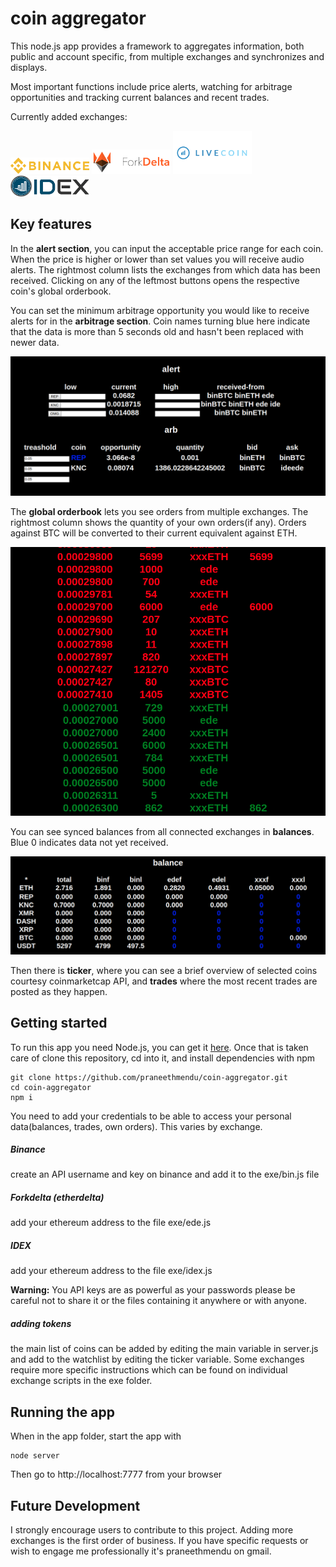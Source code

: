 # coin aggregator

This node.js app provides a framework to aggregates information, both public and account specific, from multiple exchanges and synchronizes and displays.

Most important functions include price alerts, watching for arbitrage opportunities and tracking current balances and recent trades.

Currently added exchanges:

<p float="left">
  <img src="md_img/1.png" width="25%" />
  <img src="md_img/2.png" width="25%" /> 
  <img src="md_img/3.png" width="25%" />
  <img src="md_img/4.png" width="25%" />
</p>

## Key features

In the **alert section**, you can input the acceptable price range for each coin. When the price is higher or lower than set values you will receive audio alerts. The rightmost column lists the exchanges from which data has been received. Clicking on any of the leftmost buttons opens the respective coin's global orderbook.

You can set the minimum arbitrage opportunity you would like to receive alerts for in the **arbitrage section**. Coin names turning blue here indicate that the data is more than 5 seconds old and hasn't been replaced with newer data.

![alert](md_img/arb.jpg)


The **global orderbook** lets you see orders from multiple exchanges. The rightmost column shows the quantity of your own orders(if any). Orders against BTC will be converted to their current equivalent against ETH.

![orderbook](md_img/ord.jpg)

You can see synced balances from all connected exchanges in **balances**. Blue 0 indicates data not yet received.

![balances](md_img/bal.jpg)

Then there is **ticker**, where you can see a brief overview of selected coins courtesy coinmarketcap API, and **trades** where the most recent trades are posted as they happen.

## Getting started 

To run this app you need Node.js, you can get it [here](https://nodejs.org/en/download/ "node's Homepage").
Once that is taken care of clone this repository, cd into it, and install dependencies with npm
```
git clone https://github.com/praneethmendu/coin-aggregator.git
cd coin-aggregator
npm i
```

You need to add your credentials to be able to access your personal data(balances, trades, own orders). This varies by exchange.

##### Binance

create an API username and key on binance and add it to the exe/bin.js file 


##### Forkdelta (etherdelta)

add your ethereum address to the file exe/ede.js


##### IDEX 

add your ethereum address to the file exe/idex.js

**Warning:** You API keys are as powerful as your passwords please be careful not to share it or the files containing it anywhere or with anyone.

##### adding tokens

the main list of coins can be added by editing the main variable in server.js and add to the watchlist by editing the ticker variable. Some exchanges require more specific instructions which can be found on individual exchange scripts in the exe folder.

## Running the app

When in the app folder, start the app with
```
node server
```
Then go to http://localhost:7777 from your browser

## Future Development 

I strongly encourage users to contribute to this project. Adding more exchanges is the first order of business. If you have specific requests or wish to engage me professionally it's praneethmendu on gmail. 
